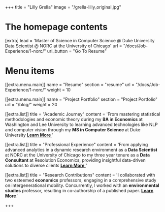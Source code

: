 +++
title = "Lilly Grella"
image = "/grella-lilly_original.jpg"

# The homepage contents
[extra]
lead = 'Master of Science in Computer Science @ Duke University <br> Data Scientist @ NORC at the University of Chicago'
url = "/docs/Job-Experience/1-norc/"
url_button = "Go To Resume"

# Menu items
[[extra.menu.main]]
name = "Resume"
section = "resume"
url = "/docs/Job-Experience/1-norc/"
weight = 10

[[extra.menu.main]]
name = "Project Portfolio"
section = "Project Portfolio"
url = "/blog/"
weight = 20

[[extra.list]]
title = "Academic Journey"
content = 'From mastering statistical methodologies and economic theory during my <b>BA in Economics </b> at Washington and Lee University to learning advanced technologies like NLP and computer vision through my <b>MS in Computer Science </b> at Duke University  <a href = "/docs/Coursework/du/"> <b>Learn More</b> </a>'

[[extra.list]]
title = "Professional Experience"
content = 'From applying advanced analytics in a dynamic research environment as a <b>Data Scientist</b> at NORC at the University of Chicago to my three year tenure as a <b>Data Consultant</b> at Resolution Economics, providing insightful data-driven solutions to diverse clients <a href = "/docs/Job-Experience/1-norc/"> <b>Learn More</b>  </a>'

[[extra.list]]
title = "Research Contributions"
content = 'I collaborated with two esteemed <b>economics</b> professors, engaging in a comprehensive study on intergenerational mobility. Concurrently, I worked with an <b>environmental studies</b> professor, resulting in co-authorship of a published paper. <a href = "/docs/Research/research1"> <b>Learn More</b>  </a>'





+++

